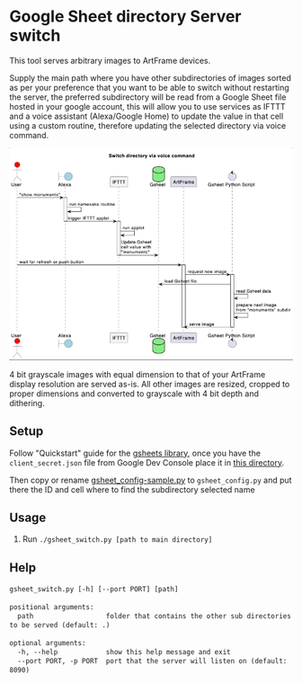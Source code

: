 # Google Sheet directory Server switch

This tool serves arbitrary images to ArtFrame devices.

Supply the main path where you have other subdirectories of images sorted as per your preference that you want to be able to switch without restarting the server,
the preferred subdirectory will be read from a Google Sheet file hosted in your google account, this will allow you to use services as IFTTT and a voice assistant (Alexa/Google Home) to update the value in that cell using a custom routine, therefore updating the selected directory via voice command.

![UML sequence diagram](./gsheet_switch_sequence_diagram.png)

4 bit grayscale images with equal dimension to that of your ArtFrame display resolution are served as-is. All other images are resized, cropped to proper dimensions and converted to grayscale with 4 bit depth and dithering.

## Setup

Follow "Quickstart" guide for the [gsheets library](https://pypi.org/project/gsheets/), once you have the `client_secret.json` file from Google Dev Console place it in [this directory](./).

Then copy or rename [gsheet_config-sample.py](./gsheet_config-sample.py) to `gsheet_config.py` and put there the ID and cell where to find the subdirectory selected name

## Usage

1. Run ```./gsheet_switch.py [path to main directory]```

## Help

```
gsheet_switch.py [-h] [--port PORT] [path]

positional arguments:
  path                  folder that contains the other sub directories to be served (default: .)

optional arguments:
  -h, --help            show this help message and exit
  --port PORT, -p PORT  port that the server will listen on (default: 8090)
```
